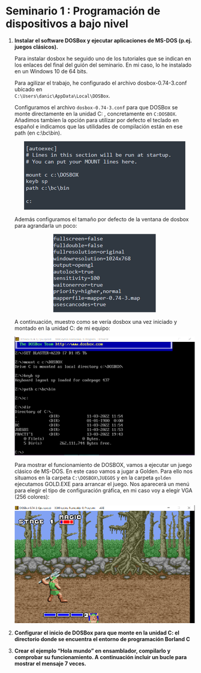 # Seminario 1 : Programación de dispositivos a bajo nivel


<ol>
  <li> <p><strong>Instalar el software DOSBox y ejecutar aplicaciones de MS-DOS (p.ej. juegos clásicos).</strong></p> </li>
  Para instalar dosbox he seguido uno de los tutoriales que se indican en los enlaces del final del guión
  del seminario. En mi caso, lo he instalado en un Windows 10 de 64 bits.
  
  Para agilizar el trabajo, he configurado el archivo dosbox-0.74-3.conf ubicado en   
 `C:\Users\danic\AppData\Local\DOSBox`. 
  
  Configuramos el archivo `dosbox-0.74-3.conf` para que DOSBox se monte directamente en la unidad C: , 
  concretamente en `C:DOSBOX`. Añadimos tambien la opción para utilizar por defecto el teclado en español e
  indicamos que las utilidades de compilación están en ese path (en c:\bc\bin).
  
  <p align="center">
    <img src="img/captura_1.png">
  <p>
  
  Además configuramos el tamaño por defecto de la ventana de dosbox para agrandarla un poco:

  <p align="center">
    <img src="img/captura_2.png">
  <p>

  A continuación, muestro como se vería dosbox una vez iniciado y montado en la unidad C: de mi 
  equipo:

  <p align="center">
    <img src="img/captura_3.png">
  <p>


  Para mostrar el funcionamiento de DOSBOX, vamos a ejecutar un juego clásico de MS-DOS. En este caso
  vamos a jugar a Golden. Para ello nos situamos en la carpeta `C:\DOSBOX\JUEGOS` y en la carpeta `golden`
  ejecutamos GOLD.EXE para arrancar el juego. Nos aparecerá un menú para elegir el tipo de configuración
  gráfica, en mi caso voy a elegir VGA (256 colores):

  <p align="center">
    <img src="img/captura_4.png">
  <p>

  
  <li><p><strong>  Configurar el inicio de DOSBox para que monte en la unidad C: el directorio donde se 
encuentra el entorno de programación Borland C </strong></p></li>





  <li> <p><strong>Crear el ejemplo “Hola mundo” en ensamblador, compilarlo y comprobar su 
funcionamiento. A continuación incluir un bucle para mostrar el mensaje 7 veces.</strong></p></li>
</ol>

